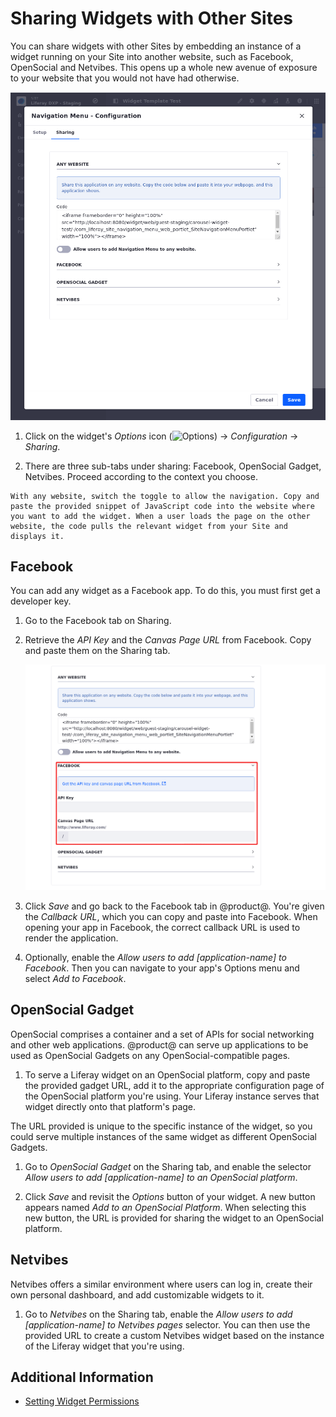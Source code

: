 # Sharing Widgets with Other Sites

You can share widgets with other Sites by embedding an instance of a widget running on your Site into another website, such as Facebook, OpenSocial and Netvibes. This opens up a whole new avenue of exposure to your website that you would not have had otherwise. 

![The Sharing tab in your widget's Configuration menu lets you share your widget in a variety of ways.](./sharing-widgets-with-other-sites/images/01.png)

1. Click on the widget's *Options* icon (![Options](../../../images/icon-app-options.png)) &rarr; *Configuration* &rarr; *Sharing*. 

1. There are three sub-tabs under sharing: Facebook, OpenSocial Gadget, Netvibes. Proceed according to the context you choose. 

```{note}
With any website, switch the toggle to allow the navigation. Copy and paste the provided snippet of JavaScript code into the website where you want to add the widget. When a user loads the page on the other website, the code pulls the relevant widget from your Site and displays it. 
```

## Facebook

You can add any widget as a Facebook app. To do this, you must first get a 
developer key.

1. Go to the Facebook tab on Sharing. 

1. Retrieve the *API Key*<!--[]()--> and the *Canvas Page URL*<!--[]()--> from Facebook. Copy and paste them on the Sharing tab.  

    ![The Sharing tab in your widget's Configuration menu lets you share your widget in a variety of ways.](./sharing-widgets-with-other-sites/images/02.png)
  
1. Click *Save* and go back to the Facebook tab in @product@. You're given the *Callback URL*, which you can copy and paste into Facebook. When opening your app in Facebook, the correct callback URL is used to render the application. 

1. Optionally, enable the *Allow users to add [application-name] to Facebook*. Then you can navigate to your app's Options menu and select *Add to Facebook*. 

## OpenSocial Gadget

OpenSocial comprises a container and a set of APIs for social networking and
other web applications. @product@ can serve up applications to be used as 
OpenSocial Gadgets on any OpenSocial-compatible pages.

1. To serve a Liferay widget on an OpenSocial platform, copy and paste the provided
gadget URL, add it to the appropriate configuration page of the OpenSocial platform you're using. Your Liferay instance serves that widget directly onto
that platform's page. 

The URL provided is unique to the specific instance of the widget, so you could serve multiple instances of the same widget as different OpenSocial Gadgets.

1. Go to *OpenSocial Gadget* on the Sharing tab, and enable the selector
*Allow users to add [application-name] to an OpenSocial platform*. 

1. Click *Save* and revisit the *Options* button of your widget. A new button appears named *Add to an OpenSocial Platform*. When selecting this new button, the URL is provided for sharing the widget to an OpenSocial platform. 

## Netvibes

Netvibes offers a similar environment where users can log in, create their own
personal dashboard, and add customizable widgets to it. 

1. Go to *Netvibes* on the Sharing tab, enable the *Allow users to add [application-name] to Netvibes pages* selector. You can then use the provided URL to create a custom Netvibes widget based on the instance of the Liferay widget that you're using.

## Additional Information 

- [Setting Widget Permissions](./setting-widget-permissions.md)            